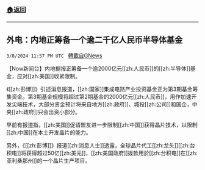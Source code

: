 ###  [:house:返回](README.md)
---


## 外电：内地正筹备一个逾二千亿人民币半导体基金
`3/8/2024 11:57 PM UTC ` [轉載自GNews](https://gnews.org/articles/2378602)

【Now新闻台】内地据报正筹备一个逾2000亿元[[zh:人民币]]的[[zh:半导体]]基金，应对[[zh:美国]]收紧限制。

《[[zh:彭博]]》引述消息报道，[[zh:国家]]集成电路产业投资基金正为第3期基金筹集资金。第3期基金规模将超过第2期基金的2000亿元[[zh:人民币]]，用作加速开发尖端技术，大部分资金预计将来自地方[[zh:政府]]、城投[[zh:公司]]和国企，中央[[zh:政府]]只会出资小部分。

早前有报道指，[[zh:美国]]促请盟友进一步限制[[zh:中国]]获得晶片技术，以限制[[zh:中国]]在本土开发晶片的能力。

另外，《[[zh:彭博]]》报道[[zh:消息人士]]透露，全球晶片代工[[zh:龙头]][[zh:台积电]]将获得超过50亿[[zh:美元]]，[[zh:美国政府]]拨款用於[[zh:台积电]]在[[zh:亚利桑那州]]的一个晶片生产项目。
